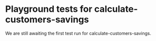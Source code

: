 # Playground tests for calculate-customers-savings
We are still awaiting the first test run for calculate-customers-savings.
